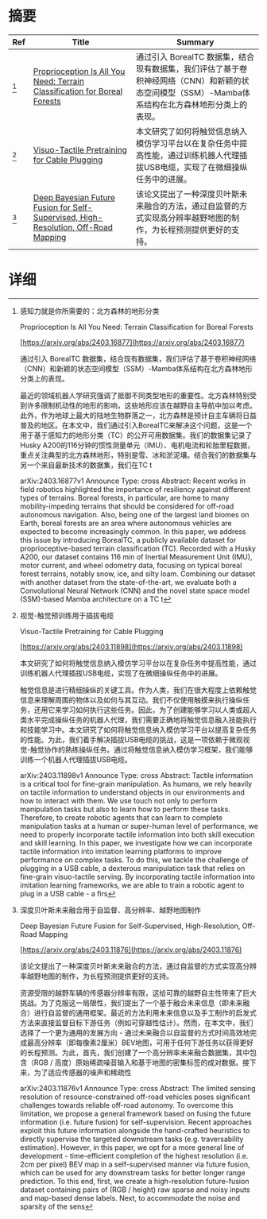 # 摘要

| Ref | Title | Summary |
| --- | --- | --- |
| [^1] | [Proprioception Is All You Need: Terrain Classification for Boreal Forests](https://arxiv.org/abs/2403.16877) | 通过引入 BorealTC 数据集，结合现有数据集，我们评估了基于卷积神经网络（CNN）和新颖的状态空间模型（SSM）-Mamba体系结构在北方森林地形分类上的表现。 |
| [^2] | [Visuo-Tactile Pretraining for Cable Plugging](https://arxiv.org/abs/2403.11898) | 本文研究了如何将触觉信息纳入模仿学习平台以在复杂任务中提高性能，通过训练机器人代理插拔USB电缆，实现了在微细操纵任务中的进展。 |
| [^3] | [Deep Bayesian Future Fusion for Self-Supervised, High-Resolution, Off-Road Mapping](https://arxiv.org/abs/2403.11876) | 该论文提出了一种深度贝叶斯未来融合的方法，通过自监督的方式实现高分辨率越野地图的制作，为长程预测提供更好的支持。 |

# 详细

[^1]: 感知力就是你所需要的：北方森林的地形分类

    Proprioception Is All You Need: Terrain Classification for Boreal Forests

    [https://arxiv.org/abs/2403.16877](https://arxiv.org/abs/2403.16877)

    通过引入 BorealTC 数据集，结合现有数据集，我们评估了基于卷积神经网络（CNN）和新颖的状态空间模型（SSM）-Mamba体系结构在北方森林地形分类上的表现。

    

    最近的领域机器人学研究强调了抵御不同类型地形的重要性。北方森林特别受到许多限制机动性的地形的影响，这些地形应该在越野自主导航中加以考虑。此外，作为地球上最大的陆地生物群落之一，北方森林是预计自主车辆将日益普及的地区。在本文中，我们通过引入BorealTC来解决这个问题，这是一个用于基于感知力的地形分类（TC）的公开可用数据集。我们的数据集记录了Husky A200的116分钟的惯性测量单元（IMU）、电机电流和轮胎里程数据，重点关注典型的北方森林地形，特别是雪、冰和淤泥壤。结合我们的数据集与另一个来自最新技术的数据集，我们在TC t

    arXiv:2403.16877v1 Announce Type: cross  Abstract: Recent works in field robotics highlighted the importance of resiliency against different types of terrains. Boreal forests, in particular, are home to many mobility-impeding terrains that should be considered for off-road autonomous navigation. Also, being one of the largest land biomes on Earth, boreal forests are an area where autonomous vehicles are expected to become increasingly common. In this paper, we address this issue by introducing BorealTC, a publicly available dataset for proprioceptive-based terrain classification (TC). Recorded with a Husky A200, our dataset contains 116 min of Inertial Measurement Unit (IMU), motor current, and wheel odometry data, focusing on typical boreal forest terrains, notably snow, ice, and silty loam. Combining our dataset with another dataset from the state-of-the-art, we evaluate both a Convolutional Neural Network (CNN) and the novel state space model (SSM)-based Mamba architecture on a TC t
    
[^2]: 视觉-触觉预训练用于插拔电缆

    Visuo-Tactile Pretraining for Cable Plugging

    [https://arxiv.org/abs/2403.11898](https://arxiv.org/abs/2403.11898)

    本文研究了如何将触觉信息纳入模仿学习平台以在复杂任务中提高性能，通过训练机器人代理插拔USB电缆，实现了在微细操纵任务中的进展。

    

    触觉信息是进行精细操纵的关键工具。作为人类，我们在很大程度上依赖触觉信息来理解周围的物体以及如何与其互动。我们不仅使用触摸来执行操纵任务，还用它来学习如何执行这些任务。因此，为了创建能够学习以人类或超人类水平完成操纵任务的机器人代理，我们需要正确地将触觉信息融入技能执行和技能学习中。本文研究了如何将触觉信息纳入模仿学习平台以提高复杂任务的性能。为此，我们着手解决插拔USB电缆的挑战，这是一项依赖于微观视觉-触觉协作的熟练操纵任务。通过将触觉信息纳入模仿学习框架，我们能够训练一个机器人代理插拔USB电缆。

    arXiv:2403.11898v1 Announce Type: cross  Abstract: Tactile information is a critical tool for fine-grain manipulation. As humans, we rely heavily on tactile information to understand objects in our environments and how to interact with them. We use touch not only to perform manipulation tasks but also to learn how to perform these tasks. Therefore, to create robotic agents that can learn to complete manipulation tasks at a human or super-human level of performance, we need to properly incorporate tactile information into both skill execution and skill learning. In this paper, we investigate how we can incorporate tactile information into imitation learning platforms to improve performance on complex tasks. To do this, we tackle the challenge of plugging in a USB cable, a dexterous manipulation task that relies on fine-grain visuo-tactile serving. By incorporating tactile information into imitation learning frameworks, we are able to train a robotic agent to plug in a USB cable - a firs
    
[^3]: 深度贝叶斯未来融合用于自监督、高分辨率、越野地图制作

    Deep Bayesian Future Fusion for Self-Supervised, High-Resolution, Off-Road Mapping

    [https://arxiv.org/abs/2403.11876](https://arxiv.org/abs/2403.11876)

    该论文提出了一种深度贝叶斯未来融合的方法，通过自监督的方式实现高分辨率越野地图的制作，为长程预测提供更好的支持。

    

    资源受限的越野车辆的传感器分辨率有限，这给可靠的越野自主性带来了巨大挑战。为了克服这一局限性，我们提出了一个基于融合未来信息（即未来融合）进行自监督的通用框架。最近的方法利用未来信息以及手工制作的启发式方法来直接监督目标下游任务（例如可穿越性估计）。然而，在本文中，我们选择了一个更为通用的发展方向 - 通过未来融合以自监督的方式时间高效地完成最高分辨率（即每像素2厘米）BEV地图，可用于任何下游任务以获得更好的长程预测。为此，首先，我们创建了一个高分辨率未来融合数据集，其中包含（RGB / 高度）原始稀疏噪音输入和基于地图的密集标签的成对数据。接下来，为了适应传感器的噪声和稀疏性

    arXiv:2403.11876v1 Announce Type: cross  Abstract: The limited sensing resolution of resource-constrained off-road vehicles poses significant challenges towards reliable off-road autonomy. To overcome this limitation, we propose a general framework based on fusing the future information (i.e. future fusion) for self-supervision. Recent approaches exploit this future information alongside the hand-crafted heuristics to directly supervise the targeted downstream tasks (e.g. traversability estimation). However, in this paper, we opt for a more general line of development - time-efficient completion of the highest resolution (i.e. 2cm per pixel) BEV map in a self-supervised manner via future fusion, which can be used for any downstream tasks for better longer range prediction. To this end, first, we create a high-resolution future-fusion dataset containing pairs of (RGB / height) raw sparse and noisy inputs and map-based dense labels. Next, to accommodate the noise and sparsity of the sens
    


